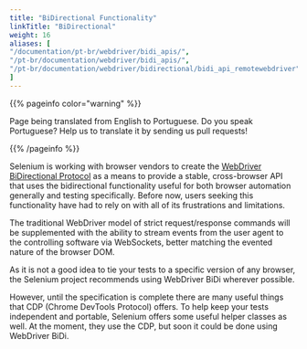 ```yaml
---
title: "BiDirectional Functionality"
linkTitle: "BiDirectional"
weight: 16
aliases: [
"/documentation/pt-br/webdriver/bidi_apis/",
"/pt-br/documentation/webdriver/bidi_apis/",
"/pt-br/documentation/webdriver/bidirectional/bidi_api_remotewebdriver"
]
---
```


{{% pageinfo color="warning" %}}
<p class="lead">
   <i class="fas fa-language d-4"></i>
   Page being translated from
   English to Portuguese. Do you speak Portuguese? Help us to translate
   it by sending us pull requests!
</p>
{{% /pageinfo %}}

Selenium is working with browser vendors to create the
[WebDriver BiDirectional Protocol](https://w3c.github.io/webdriver-bidi/)
as a means to provide a stable, cross-browser API that uses the bidirectional
functionality useful for both browser automation generally and testing specifically.
Before now, users seeking this functionality have had to rely on
with all of its frustrations and limitations.

The traditional WebDriver model of strict request/response commands will be supplemented
with the ability to stream events from the user agent to the controlling software via WebSockets,
better matching the evented nature of the browser DOM.

As it is not a good idea to tie your tests to a specific version of any browser, the
Selenium project recommends using WebDriver BiDi wherever possible.

However, until the specification is complete there are many useful things that 
CDP (Chrome DevTools Protocol) offers. To help keep your tests independent 
and portable, Selenium offers some useful helper classes as well. At the 
moment, they use the CDP, but soon it could be done using WebDriver BiDi.